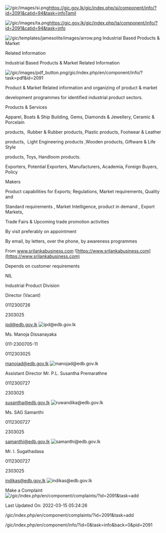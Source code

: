 <!-- Source: https://gic.gov.lk/gic/index.php/en/component/info/?id=2091&catid=94&task=info -->

![/gic/images/si.png](/gic/images/si.png)https://gic.gov.lk/gic/index.php/si/component/info/?id=2091&catid=94&task=infoTamil

![/gic/images/ta.png](/gic/images/ta.png)https://gic.gov.lk/gic/index.php/ta/component/info/?id=2091&catid=94&task=info

![/gic/templates/jamesolite/images/arrow.png](/gic/templates/jamesolite/images/arrow.png) Industrial Based Products & Market

Related Information

Industrial Based Products & Market Related Information

![/gic/images/pdf_button.png](/gic/images/pdf_button.png)/gic/index.php/en/component/info/?task=pdf&id=2091

Product & Market Related information and organizing of product & market

development programmes for identified industrial product sectors.

Products & Services

Apparel, Boats & Ship Building, Gems, Diamonds & Jewellery, Ceramic & Porcelain 

products,  Rubber & Rubber products, Plastic products, Footwear & Leather

products,  Light Engineering products ,Wooden products, Giftware & Life Style

products, Toys, Handloom products.

Exporters, Potential Exporters, Manufacturers, Academia, Foreign Buyers, Policy

Makers

Product capabilities for Exports; Regulations, Market requirements, Quality and

Standard requirements , Market Intelligence, product in demand , Export Markets,

Trade Fairs & Upcoming trade promotion activities

By visit preferably on appointment

By email, by letters, over the phone, by awareness programmes

From www.srilankabusiness.com ![https://www.srilankabusiness.com](https://www.srilankabusiness.com)

Depends on customer requirements

NIL

Industrial Product Division

Director (Vacant)

0112300726

2303025

ipd@edb.gov.lk ![ipd@edb.gov.lk](ipd@edb.gov.lk)

Ms. Manoja Dissanayaka

011-2300705-11

0112303025

manojad@edb.gov.lk ![manojad@edb.gov.lk](manojad@edb.gov.lk)

Assistant Director Mr. P.L. Susantha Premarathne

0112300727

2303025

susantha@edb.gov.lk ![ruwandika@edb.gov.lk](ruwandika@edb.gov.lk)

Ms. SAG Samanthi

0112300727

2303025

samanthi@edb.gov.lk ![samanthi@edb.gov.lk](samanthi@edb.gov.lk)

Mr. I. Sugathadasa

0112300727

2303025

indikas@edb.gov.lk ![indikas@edb.gov.lk](indikas@edb.gov.lk)

Make a Complaint ![/gic/index.php/en/component/complaints/?id=2091&task=add](/gic/index.php/en/component/complaints/?id=2091&task=add)

Last Updated On: 2022-03-15 05:24:26

/gic/index.php/en/component/complaints/?id=2091&task=add

/gic/index.php/en/component/info/?id=0&task=info&back=0&pid=2091